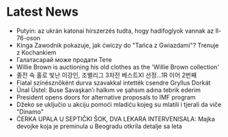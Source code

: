 # Latest News
-  Putyin: az ukrán katonai hírszerzés tudta, hogy hadifoglyok vannak az Il-76-oson
-  Kinga Zawodnik pokazuje, jak ćwiczy do "Tańca z Gwiazdami"? Trenuje z Kochankiem
-  Галатасарай може продати Тете
-  Willie Brown is auctioning his old clothes as the 'Willie Brown collection'
-  졸전 속 홀로 빛난 이강인, 조별리그 3차전 베스트XI 선정…1R 이어 2번째
-  Fiatal színésznőként durva szavakkal intették csendre Gryllus Dorkát
-  Ünal Üstel: Buse Savaşkan’ı halkım ve şahsım adına tebrik ederim
-  President opens doors for alternative proposals to IMF program
-  Džeko se uključio u akciju pomoći mladiću kojeg su mlatili i tjerali da viče "Dinamo"
-  ĆERKA UPALA U SEPTIČKI ŠOK, DVA LEKARA INTERVENISALA: Majka devojke koja je preminula u Beogradu otkrila detalje sa leta
